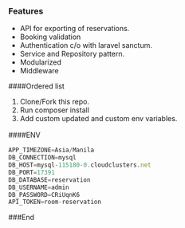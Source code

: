 ### Features

- API for exporting of reservations.
- Booking validation
- Authentication c/o with laravel sanctum.
- Service and Repository pattern.
- Modularized
- Middleware

####Ordered list
                
1. Clone/Fork this repo.
2. Run composer install
3. Add custom updated and custom env variables.
                

####ENV　

```javascript
APP_TIMEZONE=Asia/Manila
DB_CONNECTION=mysql
DB_HOST=mysql-115180-0.cloudclusters.net
DB_PORT=17391
DB_DATABASE=reservation
DB_USERNAME=admin
DB_PASSWORD=CRiUqnK6
API_TOKEN=room-reservation
```

###End